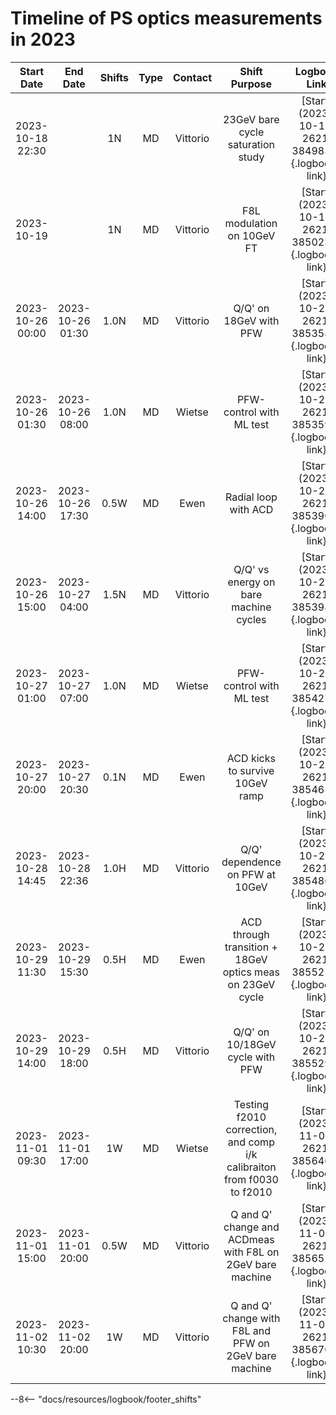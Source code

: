 # Timeline of PS optics measurements in 2023

<!--                                                                       Logbook Links: [LINK_NAME](date, logbook_id, event_id){.logbook-link} -->
|     Start Date   |     End Date     |  Shifts | Type | Contact  |                    Shift Purpose                          |                   Logbook Link                    |
|:----------------:|:----------------:|:-------:|:----:|:--------:|:---------------------------------------------------------:|:-------------------------------------------------:|
| 2023-10-18 22:30 |                  |    1N   |  MD  | Vittorio | 23GeV bare cycle saturation study                         | [Start](2023-10-18, 2621, 3849831){.logbook-link} |
|    2023-10-19    |                  |    1N   |  MD  | Vittorio |    F8L modulation on 10GeV FT                             | [Start](2023-10-19, 2621, 3850236){.logbook-link} |
| 2023-10-26 00:00 | 2023-10-26 01:30 |   1.0N  |  MD  | Vittorio | Q/Q' on 18GeV with PFW                                    | [Start](2023-10-26, 2621, 3853588){.logbook-link} |
| 2023-10-26 01:30 | 2023-10-26 08:00 |   1.0N  |  MD  | Wietse   | PFW-control with ML test                                  | [Start](2023-10-26, 2621, 3853593){.logbook-link} |
| 2023-10-26 14:00 | 2023-10-26 17:30 |   0.5W  |  MD  | Ewen     | Radial loop with ACD                                      | [Start](2023-10-26, 2621, 3853902){.logbook-link} |
| 2023-10-26 15:00 | 2023-10-27 04:00 |   1.5N  |  MD  | Vittorio | Q/Q' vs energy on bare machine cycles                     | [Start](2023-10-26, 2621, 3853981){.logbook-link} |
| 2023-10-27 01:00 | 2023-10-27 07:00 |   1.0N  |  MD  | Wietse   | PFW-control with ML test                                  | [Start](2023-10-27, 2621, 3854279){.logbook-link} |
| 2023-10-27 20:00 | 2023-10-27 20:30 |   0.1N  |  MD  | Ewen     | ACD kicks to survive 10GeV ramp                           | [Start](2023-10-27, 2621, 3854651){.logbook-link} |
| 2023-10-28 14:45 | 2023-10-28 22:36 |   1.0H  |  MD  | Vittorio | Q/Q' dependence on PFW at 10GeV                           | [Start](2023-10-28, 2621, 3854868){.logbook-link} |
| 2023-10-29 11:30 | 2023-10-29 15:30 |   0.5H  |  MD  | Ewen     | ACD through transition + 18GeV optics meas on 23GeV cycle | [Start](2023-10-29, 2621, 3855210){.logbook-link} |
| 2023-10-29 14:00 | 2023-10-29 18:00 |   0.5H  |  MD  | Vittorio | Q/Q' on 10/18GeV cycle with PFW                           | [Start](2023-10-29, 2621, 3855296){.logbook-link} |
| 2023-11-01 09:30 | 2023-11-01 17:00 |    1W   |  MD  | Wietse   | Testing f2010 correction, and comp i/k calibraiton from f0030 to f2010  | [Start](2023-11-01, 2621, 3856404){.logbook-link} |
| 2023-11-01 15:00 | 2023-11-01 20:00 |   0.5W  |  MD  | Vittorio | Q and Q' change and ACDmeas with F8L on 2GeV bare machine | [Start](2023-11-01, 2621, 3856527){.logbook-link} |
| 2023-11-02 10:30 | 2023-11-02 20:00 |    1W   |  MD  | Vittorio | Q and Q' change with F8L and PFW on 2GeV bare machine     | [Start](2023-11-02, 2621, 3856705){.logbook-link} |




--8<-- "docs/resources/logbook/footer_shifts"
